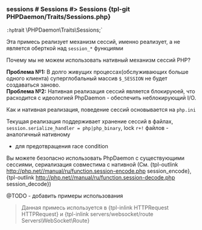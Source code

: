### sessions # Sessions #> Sessions {tpl-git PHPDaemon/Traits/Sessions.php}

`:hp`trait \PHPDaemon\Traits\Sessions;`

Эта примесь реализует механизм сессий, именно реализует, а не является оберткой над `session_*` функциями

Почему мы не можем использовать нативный механизм сессий PHP?

**Проблема №1:** В долго живущих процессах(обслуживающих больше одного клиента) суперглобальный массив `$_SESSION` не будет создаваться заново.  
**Проблема №2:** Нативная реализация сессий является блокируюей, что расходится с идеологией PhpDaemon - обеспечить неблокирующий I/O.

Как и нативная реализация, поведение сессий основывается на `php.ini`

Текущая реализация поддерживает хранение сессий в файлах, `session.serialize_handler = php|php_binary`, lock `r+!` файлов - аналогичный нативному
- для предотвращения race condition

Вы можете безопасно использовать PhpDaemon c существующими сессиями, сериализация совместима с нативной
(См. {tpl-outlink http://php.net//manual/ru/function.session-encode.php session_encode}, {tpl-outlink http://php.net//manual/ru/function.session-decode.php session_decode})

@TODO - добавить примеры использования

> Данная примесь используется в {tpl-inlink HTTPRequest HTTPRequest} и {tpl-inlink servers/websocket/route Servers\WebSocket\Route}

